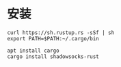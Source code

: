 # 安装
```
curl https://sh.rustup.rs -sSf | sh
export PATH=$PATH:~/.cargo/bin
```

```
apt install cargo
cargo install shadowsocks-rust
```
